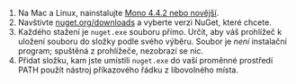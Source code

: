 1. Na Mac a Linux, nainstalujte [Mono 4.4.2 nebo novější](http://www.mono-project.com/docs/getting-started/install/).
2. Navštivte [nuget.org/downloads](https://nuget.org/downloads) a vyberte verzi NuGet, které chcete.
3. Každého stažení je `nuget.exe` souboru přímo. Určit, aby váš prohlížeč k uložení souboru do složky podle svého výběru. Soubor je *není* instalační program; spuštěná z prohlížeče, nezobrazí se nic.
4. Přidat složku, kam jste umístili `nuget.exe` do vaší proměnné prostředí PATH použít nástroj příkazového řádku z libovolného místa.